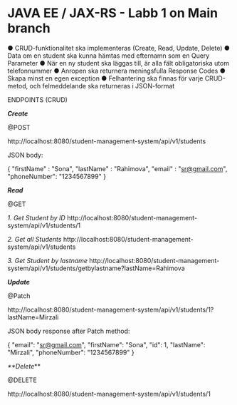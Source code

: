 # JAVA EE / JAX-RS - Labb 1 on Main branch

● CRUD-funktionalitet ska implementeras (Create, Read, Update, Delete)
● Data om en student ska kunna hämtas med efternamn som en Query Parameter
● När en ny student ska läggas till, är alla fält obligatoriska utom telefonnummer
● Anropen ska returnera meningsfulla Response Codes
● Skapa minst en egen exception
● Felhantering ska finnas för varje CRUD-metod, och felmeddelande ska returneras i JSON-format

ENDPOINTS (CRUD)

**_Create_** 

@POST

http://localhost:8080/student-management-system/api/v1/students 

JSON body:

{
"firstName" : "Sona",
"lastName" : "Rahimova",
"email" : "sr@gmail.com",
"phoneNumber": "1234567899"
}


_**Read**_

@GET

_1. Get Student by ID_
http://localhost:8080/student-management-system/api/v1/students/1

_2. Get all Students_
http://localhost:8080/student-management-system/api/v1/students 

_3. Get Student by lastname_
http://localhost:8080/student-management-system/api/v1/students/getbylastname?lastName=Rahimova

_**Update**_

@Patch

http://localhost:8080/student-management-system/api/v1/students/1?lastName=Mirzali

JSON body response after Patch method:

{
"email": "sr@gmail.com",
"firstName": "Sona",
"id": 1,
"lastName": "Mirzali",
"phoneNumber": "1234567899"
}

_**Delete_**

@DELETE

http://localhost:8080/student-management-system/api/v1/students/1
